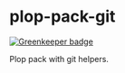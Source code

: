 # plop-pack-git

[![Greenkeeper badge](https://badges.greenkeeper.io/CheshireSwift/plop-pack-git.svg)](https://greenkeeper.io/)

Plop pack with git helpers.
